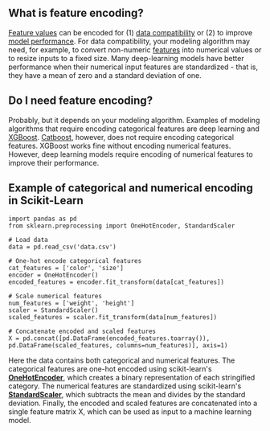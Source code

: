**What is feature encoding?**
-----------------------------

[Feature values](http://www.hopsworks.ai/dictionary/feature-value) can be encoded for (1) [data compatibility](http://www.hopsworks.ai/dictionary/data-compatibility) or (2) to improve [model performance](http://www.hopsworks.ai/dictionary/model-performance). For data compatibility, your modeling algorithm may need, for example, to convert non-numeric [features](https://www.hopsworks.ai/dictionary/feature) into numerical values or to resize inputs to a fixed size. Many deep-learning models have better performance when their numerical input features are standardized - that is, they have a mean of zero and a standard deviation of one.

**Do I need feature encoding?**
-------------------------------

Probably, but it depends on your modeling algorithm. Examples of modeling algorithms that require encoding categorical features are deep learning and [XGBoost](https://www.nvidia.com/en-us/glossary/data-science/xgboost/). [Catboost](https://catboost.ai/), however, does not require encoding categorical features. XGBoost works fine without encoding numerical features. However, deep learning models require encoding of numerical features to improve their performance. 

‍**Example of categorical and numerical encoding in Scikit-Learn**
------------------------------------------------------------------


```
import pandas as pd
from sklearn.preprocessing import OneHotEncoder, StandardScaler

# Load data
data = pd.read_csv('data.csv')

# One-hot encode categorical features
cat_features = ['color', 'size']
encoder = OneHotEncoder()
encoded_features = encoder.fit_transform(data[cat_features])

# Scale numerical features
num_features = ['weight', 'height']
scaler = StandardScaler()
scaled_features = scaler.fit_transform(data[num_features])

# Concatenate encoded and scaled features
X = pd.concat([pd.DataFrame(encoded_features.toarray()), pd.DataFrame(scaled_features, columns=num_features)], axis=1)

```
Here the data contains both categorical and numerical features. The categorical features are one-hot encoded using scikit-learn's [**OneHotEncoder**](https://scikit-learn.org/stable/modules/generated/sklearn.preprocessing.OneHotEncoder.html), which creates a binary representation of each stringified category. The numerical features are standardized using scikit-learn's [**StandardScaler**](https://scikit-learn.org/stable/modules/generated/sklearn.preprocessing.StandardScaler.html), which subtracts the mean and divides by the standard deviation. Finally, the encoded and scaled features are concatenated into a single feature matrix X, which can be used as input to a machine learning model.

